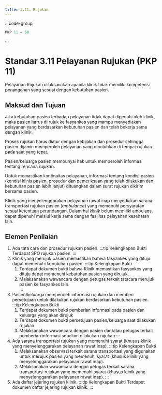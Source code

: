 ```yaml
---
title: 3.11. Rujukan
---
```

:::code-group

``` js [Nilai]
PKP 11 = 50

```
:::
# Standar 3.11 Pelayanan Rujukan (PKP 11)  
Pelayanan Rujukan dilaksanakan apabila klinik tidak memiliki kompetensi penanganan yang sesuai dengan kebutuhan pasien. 
## Maksud dan Tujuan 
Jika kebutuhan pasien terhadap pelayanan tidak dapat dipenuhi oleh klinik, maka pasien harus di rujuk ke fasyankes yang mampu menyediakan pelayanan yang berdasarkan kebutuhan pasien dan telah bekerja sama dengan klinik.  

Proses rujukan harus diatur dengan kebijakan dan prosedur sehingga pasien dijamin memperoleh pelayanan yang dibutuhkan di tempat rujukan pada saat yang tepat. 

Pasien/keluarga pasien mempunyai hak untuk memperoleh informasi tentang rencana rujukan.  

Untuk memastikan kontinuitas pelayanan, informasi tentang kondisi pasien (kondisi klinis pasien, prosedur dan pemeriksaan yang telah dilakukan dan kebutuhan pasien lebih lanjut) dituangkan dalam surat rujukan dikirim bersama pasien.  

Klinik yang menyelenggarakan pelayanan rawat inap menyediakan sarana transportasi rujukan pasien (*ambulance*) yang memenuhi persyaratan sesuai ketentuan perundangan. Dalam hal klinik belum memiliki ambulans, dapat dipenuhi melalui kerja sama dengan fasilitas pelayanan kesehatan lain.  
## Elemen Penilaian 
1. Ada tata cara dan prosedur rujukan pasien. 
   :::tip Kelengkapan Bukti
   Terdapat SPO rujukan pasien. 
   ::: 
2. Klinik yang merujuk pasien memastikan bahwa fasyankes yang dituju dapat memenuhi kebutuhan pasien. 
   :::tip Kelengkapan Bukti
   1. Terdapat dokumen bukti bahwa  Klinik memastikan fasyankes yang dituju dapat memenuhi kebutuhan pasien yang dirujuk. 
   2. Malaksanakan 	wawancara dengan petugas terkait tatacara merujuk pasien ke fasyankes lain.    
   ::: 
3. Pasien/keluarga memperoleh informasi rujukan dan memberi persetujuan untuk dilakukan rujukan berdasarkan kebutuhan pasien. 
   :::tip Kelengkapan Bukti
   1. Terdapat dokumen bukti pemberian informasi pada pasien dan keluarga yang akan dirujuk  
   2. Terdapat dokumen bukti persetujuan pasien/keluarga saat dilakukan rujukan  
   3. Melaksanakan wawancara dengan pasien dan/atau petugas terkait pemberian informasi sebelum dilakukan rujukan 
   ::: 
4. Ada sarana transportasi rujukan yang memenuhi syarat (khusus klinik yang menyelenggarakan pelayanan rawat inap). 
   :::tip Kelengkapan Bukti
   1. Melaksanakan observasi terkait sarana transportasi yang digunakan untuk merujuk pasien yang memenuhi syarat (khusus klinik yang menyelenggarakan pelayanan rawat inap). 
   2. Melaksanakan wawancara dengan petugas terkait sarana transportasi rujukan yang memenuhi syarat (khusus klinik yang menyelenggarakan pelayanan rawat inap). 
   ::: 
5. Ada daftar jejaring rujukan klinik. 
   :::tip Kelengkapan Bukti
    Terdapat dokumen daftar jejaring rujukan klinik.
   ::: 

 
 
